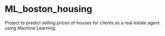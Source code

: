 # ML_boston_housing
Project to predict selling prices of houses for clients as a real estate agent using Machine Learning.
